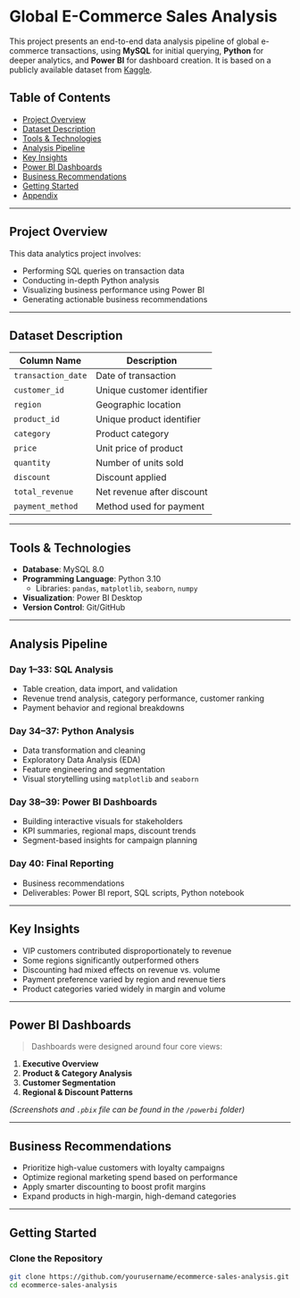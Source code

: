 # Global E-Commerce Sales Analysis

This project presents an end-to-end data analysis pipeline of global e-commerce transactions, using **MySQL** for initial querying, **Python** for deeper analytics, and **Power BI** for dashboard creation. It is based on a publicly available dataset from [Kaggle](https://www.kaggle.com/datasets/tyagi586/global-e-commerce-sales).

## Table of Contents
- [Project Overview](#project-overview)
- [Dataset Description](#dataset-description)
- [Tools & Technologies](#tools--technologies)
- [Analysis Pipeline](#analysis-pipeline)
- [Key Insights](#key-insights)
- [Power BI Dashboards](#power-bi-dashboards)
- [Business Recommendations](#business-recommendations)
- [Getting Started](#getting-started)
- [Appendix](#appendix)

---

## Project Overview

This data analytics project involves:
- Performing SQL queries on transaction data
- Conducting in-depth Python analysis
- Visualizing business performance using Power BI
- Generating actionable business recommendations

---

## Dataset Description

| Column Name       | Description                                     |
|-------------------|-------------------------------------------------|
| `transaction_date`| Date of transaction                             |
| `customer_id`     | Unique customer identifier                      |
| `region`          | Geographic location                             |
| `product_id`      | Unique product identifier                       |
| `category`        | Product category                                |
| `price`           | Unit price of product                           |
| `quantity`        | Number of units sold                            |
| `discount`        | Discount applied                                |
| `total_revenue`   | Net revenue after discount                      |
| `payment_method`  | Method used for payment                         |

---

## Tools & Technologies

- **Database**: MySQL 8.0
- **Programming Language**: Python 3.10
  - Libraries: `pandas`, `matplotlib`, `seaborn`, `numpy`
- **Visualization**: Power BI Desktop
- **Version Control**: Git/GitHub

---

## Analysis Pipeline

### Day 1–33: SQL Analysis
- Table creation, data import, and validation
- Revenue trend analysis, category performance, customer ranking
- Payment behavior and regional breakdowns

### Day 34–37: Python Analysis
- Data transformation and cleaning
- Exploratory Data Analysis (EDA)
- Feature engineering and segmentation
- Visual storytelling using `matplotlib` and `seaborn`

### Day 38–39: Power BI Dashboards
- Building interactive visuals for stakeholders
- KPI summaries, regional maps, discount trends
- Segment-based insights for campaign planning

### Day 40: Final Reporting
- Business recommendations
- Deliverables: Power BI report, SQL scripts, Python notebook

---

## Key Insights

- VIP customers contributed disproportionately to revenue
- Some regions significantly outperformed others
- Discounting had mixed effects on revenue vs. volume
- Payment preference varied by region and revenue tiers
- Product categories varied widely in margin and volume

---

## Power BI Dashboards

> Dashboards were designed around four core views:
1. **Executive Overview**
2. **Product & Category Analysis**
3. **Customer Segmentation**
4. **Regional & Discount Patterns**

*(Screenshots and `.pbix` file can be found in the `/powerbi` folder)*

---

## Business Recommendations

- Prioritize high-value customers with loyalty campaigns
- Optimize regional marketing spend based on performance
- Apply smarter discounting to boost profit margins
- Expand products in high-margin, high-demand categories

---

## Getting Started

### Clone the Repository
```bash
git clone https://github.com/yourusername/ecommerce-sales-analysis.git
cd ecommerce-sales-analysis
